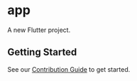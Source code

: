 # app

A new Flutter project.

## Getting Started

See our [Contribution Guide](CONTRIBUTING.md) to get started.
